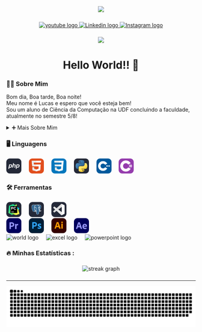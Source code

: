 <div align="center">
  <img height="150" src="https://camo.githubusercontent.com/62da68eb62b1e5f175f7d1f0191dd89a653d7908feb22d37d4a0ab07365d6791/68747470733a2f2f6d656469612e67697068792e636f6d2f6d656469612f4d3967624264396e6244724f5475314d71782f67697068792e676966"  />
</div>

###

<div align="center">
  <a href="https://www.youtube.com/channel/UCy2VOl_6yA4j3HYxmSDr_fQ">
    <img src="https://img.shields.io/static/v1?message=Youtube&logo=youtube&label=&color=FF0000&logoColor=white&labelColor=&style=for-the-badge" height="25" alt="youtube logo"  alt="Caraibado" style=>
  </a>
  <a href="https://www.linkedin.com/in/lucasaqs/">
    <img src="https://img.shields.io/badge/LinkedIn-0077B5?style=for-the-badge&logo=linkedin&logoColor=white" height="25" alt="Linkedin logo"  alt="Caraibado" style=>
  </a>
  <a href="https://www.instagram.com/car4iba/">
    <img src="https://img.shields.io/badge/Instagram-E4405F?style=for-the-badge&logo=instagram&logoColor=white" height="25" alt="Instagram logo"  alt="Car4iba" style=>
  </a>
</div>

###

<div align="center">
  <img src="https://visitor-badge.laobi.icu/badge?page_id=caraibado" />
</div>

###

<h1 align="center">Hello World!! 👋</h1>

###
<h3 align="left">👩‍💻  Sobre Mim </h3>

<p align="left">Bom dia, Boa tarde, Boa noite! <br> Meu nome é Lucas e espero que você esteja bem! <br> Sou um aluno de Ciência da Computação na UDF concluindo a faculdade, atualmente no semestre 5/8! 
  
<!-- Dropdown -->
<details>
  <summary> ➕ Mais Sobre Mim </summary>

  - 💬 Tenho 23 anos de idade, atualmente morando em Brasília. Meu conhecimento em inglês é intermediário e possuo experiência com SQL, Python, C++ e PHP.
    
  - ⚡ Meus principais hobbys são jogar, seja entre amigos ou até mesmo desconhecidos. Como também gosto de ler, principalmente mangás.

  - 🖌️ Também tenho bastante experiência na área de design, trabalhando com a maior parte das ferramentas da Adobe e da Microsoft!
</details>

###

<h3 align="left">🖥️ Linguagens</h3>

###

<div align="left">
  <img src="https://github.com/tandpfun/skill-icons/blob/main/icons/PHP-Dark.svg" height="40" alt="php logo"  />
  <img width="12" />
  <img src="https://github.com/tandpfun/skill-icons/blob/main/icons/HTML.svg" height="40" alt="HTML logo"  />
  <img width="12" />
  <img src="https://github.com/tandpfun/skill-icons/blob/main/icons/CSS.svg" height="40" alt="CSS logo"  />
  <img width="12" />
  <img src="https://github.com/tandpfun/skill-icons/blob/main/icons/Python-Dark.svg" height="40" alt="Python logo"  />
  <img width="12" />
  <img src="https://github.com/tandpfun/skill-icons/blob/main/icons/CPP.svg" height="40" alt="c++ logo"  />
  <img width="12" />
  <img src="https://github.com/tandpfun/skill-icons/blob/main/icons/CS.svg" height="40" alt="cs logo"  />
  <img width="12" />  
  <img width="12" />
</div>

###

<h3 align="left">🛠 Ferramentas</h3>

###

<div align="left">
  <img src="https://github.com/tandpfun/skill-icons/blob/main/icons/PyCharm-Dark.svg" height="40" alt="pycharm logo"  />
  <img width="12" />
  <img src="https://github.com/tandpfun/skill-icons/blob/main/icons/PostgreSQL-Dark.svg" height="40" alt="PostgreSQL logo"  />
  <img width="12" />
  <img src="https://github.com/tandpfun/skill-icons/blob/main/icons/VSCode-Dark.svg" height="40" alt="cs logo"  />
  <img width="12" /><br>
  <img src="https://github.com/tandpfun/skill-icons/blob/main/icons/Premiere.svg" height="40" alt="premiere logo"  />
  <img width="12" />
  <img src="https://github.com/tandpfun/skill-icons/blob/main/icons/Photoshop.svg" height="40" alt="photoshop logo"  />
  <img width="12" />
  <img src="https://github.com/tandpfun/skill-icons/blob/main/icons/Illustrator.svg" height="40" alt="illustrator logo"  />
  <img width="12" />
  <img src="https://github.com/tandpfun/skill-icons/blob/main/icons/AfterEffects.svg" height="40" alt="after logo"  />
  <img width="12" /><br>
  <img src="https://github.com/sempostma/office365-icons/blob/master/png/256/word.png" height="40" alt="world logo"  />
  <img width="12" />
  <img src="https://github.com/sempostma/office365-icons/blob/master/png/256/excel.png" height="40" alt="excel logo"  />
  <img width="12" />
  <img src="https://github.com/sempostma/office365-icons/blob/master/png/256/powerpoint.png" height="40" alt="powerpoint logo"  />
</div>

###

<h3 align="left">🔥   Minhas Estatísticas :</h3>

###

<div align="center">
  <img src="https://streak-stats.demolab.com?user=caraibado&locale=en&mode=daily&theme=dark&hide_border=false&border_radius=5&order=3" height="220" alt="streak graph"  />
</div>

###

---
<div align="center">
  <picture>
    <source
      media="(prefers-color-scheme: dark)"
      srcset="https://raw.githubusercontent.com/platane/snk/output/github-contribution-grid-snake-dark.svg"
    />
    <source
      media="(prefers-color-scheme: light)"
      srcset="https://raw.githubusercontent.com/platane/snk/output/github-contribution-grid-snake.svg"
    />
    <img
      alt="github contribution grid snake animation"
      src="https://raw.githubusercontent.com/platane/snk/output/github-contribution-grid-snake.svg"
    />
  </picture>
</div>  

